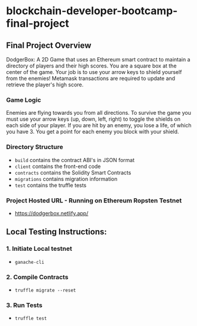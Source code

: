 # blockchain-developer-bootcamp-final-project

## Final Project Overview
DodgerBox: A 2D Game that uses an Ethereum smart contract to maintain a directory of players and their high scores. You are a square box at the center of the game. Your job is to use your arrow keys to shield yourself from the enemies! Metamask transactions are required to update and retrieve the player's high score.

### Game Logic
Enemies are flying towards you from all directions. To survive the game you must use your arrow keys (up, down, left, right) to toggle the shields on each side of your player. If you are hit by an enemy, you lose a life, of which you have 3. You get a point for each enemy you block with your shield. 

### Directory Structure
- ```build``` contains the contract ABI's in JSON format
- ```client``` contains the front-end code
- ```contracts``` contains the Solidity Smart Contracts
- ```migrations``` contains migration information
- ```test``` contains the truffle tests

### Project Hosted URL - Running on Ethereum Ropsten Testnet
- https://dodgerbox.netlify.app/ 


## Local Testing Instructions:
### 1. Initiate Local testnet
- ``` ganache-cli ```

### 2. Compile Contracts
- ``` truffle migrate --reset ```

### 3. Run Tests
- ```truffle test```
